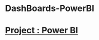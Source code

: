 # DashBoards-PowerBI

# [Project  : Power BI ](https://app.powerbi.com/groups/me/reports/f3df8ca6-a8d8-431e-98df-f69875d5e69b?ctid=535f63fe-466a-4baa-87e7-966e9ae03b54)
